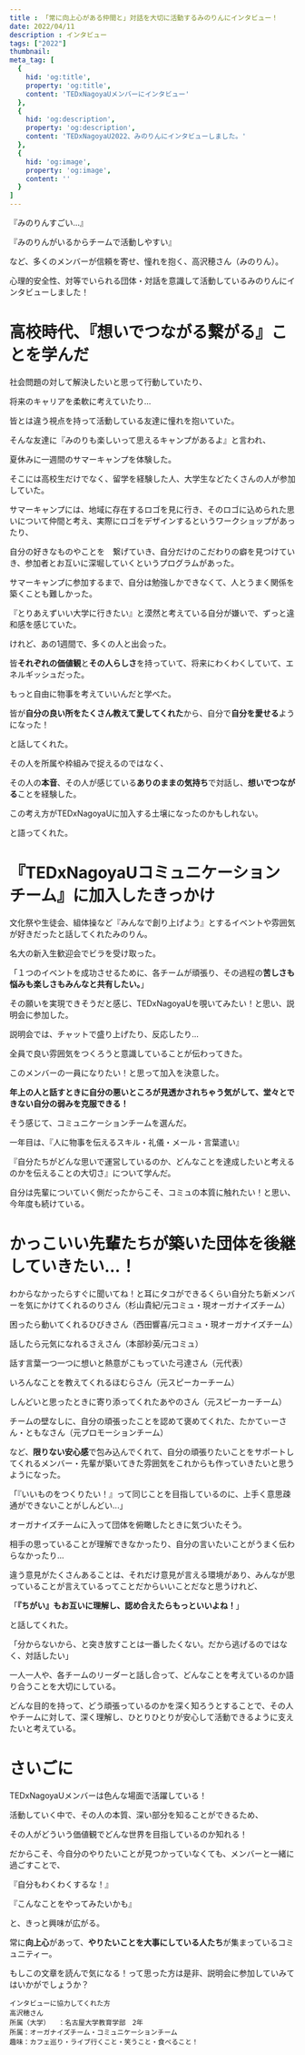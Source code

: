 ```yaml
---
title : 「常に向上心がある仲間と」対話を大切に活動するみのりんにインタビュー！
date: 2022/04/11
description : インタビュー
tags: ["2022"]
thumbnail: 
meta_tag: [
  {
    hid: 'og:title',
    property: 'og:title',
    content: 'TEDxNagoyaUメンバーにインタビュー'
  },
  {
    hid: 'og:description',
    property: 'og:description',
    content: 'TEDxNagoyaU2022、みのりんにインタビューしました。'
  },
  {
    hid: 'og:image',
    property: 'og:image',
    content: ''
  }
]
---
```



『みのりんすごい...』

『みのりんがいるからチームで活動しやすい』

など、多くのメンバーが信頼を寄せ、憧れを抱く、高沢穂さん（みのりん）。

心理的安全性、対等でいられる団体・対話を意識して活動しているみのりんにインタビューしました！

# 高校時代、『想いでつながる繋がる』ことを学んだ　

社会問題の対して解決したいと思って行動していたり、

将来のキャリアを柔軟に考えていたり...

皆とは違う視点を持って活動している友達に憧れを抱いていた。

そんな友達に『みのりも楽しいって思えるキャンプがあるよ』と言われ、

夏休みに一週間のサマーキャンプを体験した。


そこには高校生だけでなく、留学を経験した人、大学生などたくさんの人が参加していた。

サマーキャンプには、地域に存在するロゴを見に行き、そのロゴに込められた思いについて仲間と考え、実際にロゴをデザインするというワークショップがあったり、

自分の好きなものやことを　繋げていき、自分だけのこだわりの癖を見つけていき、参加者とお互いに深堀していくというプログラムがあった。


サマーキャンプに参加するまで、自分は勉強しかできなくて、人とうまく関係を築くことも難しかった。

『とりあえずいい大学に行きたい』と漠然と考えている自分が嫌いで、ずっと違和感を感じていた。

けれど、あの1週間で、多くの人と出会った。

皆**それぞれの価値観**と**その人らしさ**を持っていて、将来にわくわくしていて、エネルギッシュだった。

もっと自由に物事を考えていいんだと学べた。

皆が**自分の良い所をたくさん教えて愛してくれた**から、自分で**自分を愛せる**ようになった！


と話してくれた。


その人を所属や枠組みで捉えるのではなく、

その人の**本音**、その人が感じている**ありのままの気持ち**で対話し、**想いでつながる**ことを経験した。

この考え方がTEDxNagoyaUに加入する土壌になったのかもしれない。

と語ってくれた。


# 『TEDxNagoyaUコミュニケーションチーム』に加入したきっかけ　

文化祭や生徒会、組体操など『みんなで創り上げよう』とするイベントや雰囲気が好きだったと話してくれたみのりん。

名大の新入生歓迎会でビラを受け取った。

「１つのイベントを成功させるために、各チームが頑張り、その過程の**苦しさも悩みも楽しさもみんなと共有したい。**」

その願いを実現できそうだと感じ、TEDxNagoyaUを覗いてみたい！と思い、説明会に参加した。

説明会では、チャットで盛り上げたり、反応したり...

全員で良い雰囲気をつくろうと意識していることが伝わってきた。

このメンバーの一員になりたい！と思って加入を決意した。

**年上の人と話すときに自分の悪いところが見透かされちゃう気がして、堂々とできない自分の弱みを克服できる！**

そう感じて、コミュニケーションチームを選んだ。

一年目は、『人に物事を伝えるスキル・礼儀・メール・言葉遣い』

『自分たちがどんな思いで運営しているのか、どんなことを達成したいと考えるのかを伝えることの大切さ』について学んだ。

自分は先輩についていく側だったからこそ、コミュの本質に触れたい！と思い、今年度も続けている。

# かっこいい先輩たちが築いた団体を後継していきたい...！　

わからなかったらすぐに聞いてね！と耳にタコができるくらい自分たち新メンバーを気にかけてくれるのりさん（杉山貴紀/元コミュ・現オーガナイズチーム）

困ったら動いてくれるひびきさん（西田響喜/元コミュ・現オーガナイズチーム）

話したら元気になれるさえさん（本部紗英/元コミュ）

話す言葉一つ一つに想いと熱意がこもっていた弓達さん（元代表）

いろんなことを教えてくれるほむらさん（元スピーカーチーム）

しんどいと思ったときに寄り添ってくれたあやのさん（元スピーカーチーム）

チームの壁なしに、自分の頑張ったことを認めて褒めてくれた、たかてぃーさん・ともなさん（元プロモーションチーム）

など、**限りない安心感**で包み込んでくれて、自分の頑張りたいことをサポートしてくれるメンバー・先輩が築いてきた雰囲気をこれからも作っていきたいと思うようになった。

「『いいものをつくりたい！』って同じことを目指しているのに、上手く意思疎通ができないことがしんどい...」

オーガナイズチームに入って団体を俯瞰したときに気づいたそう。

相手の思っていることが理解できなかったり、自分の言いたいことがうまく伝わらなかったり...

違う意見がたくさんあることは、それだけ意見が言える環境があり、みんなが思っていることが言えているってことだからいいことだなと思うけれど、

「**『ちがい』もお互いに理解し、認め合えたらもっといいよね！**」

と話してくれた。

「分からないから、と突き放すことは一番したくない。だから逃げるのではなく、対話したい」

一人一人や、各チームのリーダーと話し合って、どんなことを考えているのか語り合うことを大切にしている。

どんな目的を持って、どう頑張っているのかを深く知ろうとすることで、その人やチームに対して、深く理解し、ひとりひとりが安心して活動できるように支えたいと考えている。


# さいごに　

TEDxNagoyaUメンバーは色んな場面で活躍している！

活動していく中で、その人の本質、深い部分を知ることができるため、

その人がどういう価値観でどんな世界を目指しているのか知れる！

だからこそ、今自分のやりたいことが見つかっていなくても、メンバーと一緒に過ごすことで、

『自分もわくわくするな！』

『こんなことをやってみたいかも』

と、きっと興味が広がる。

常に**向上心**があって、**やりたいことを大事にしている人たち**が集まっているコミュニティー。

もしこの文章を読んで気になる！って思った方は是非、説明会に参加していみてはいかがでしょうか？




```:
インタビューに協力してくれた方
高沢穂さん
所属（大学）	：名古屋大学教育学部　2年
所属：オーガナイズチーム・コミュニケーションチーム
趣味：カフェ巡り・ライブ行くこと・笑うこと・食べること！






